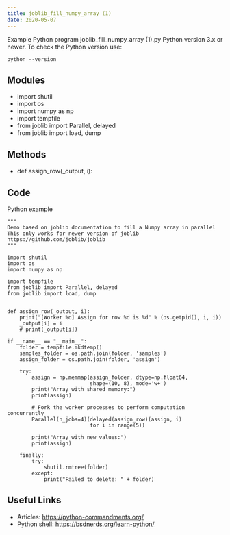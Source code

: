 ```yaml
---
title: joblib_fill_numpy_array (1)
date: 2020-05-07
---
```

Example Python program joblib_fill_numpy_array (1).py
Python version 3.x or newer.
To check the Python version use:

    python --version

## Modules

* import shutil
* import os
* import numpy as np
* import tempfile
* from joblib import Parallel, delayed
* from joblib import load, dump

## Methods

* def assign_row(_output, i):

## Code

Python example

    """
    Demo based on joblib documentation to fill a Numpy array in parallel
    This only works for newer version of joblib https://github.com/joblib/joblib
    """
    
    import shutil
    import os
    import numpy as np
    
    import tempfile
    from joblib import Parallel, delayed
    from joblib import load, dump
    
    
    def assign_row(_output, i):
        print("[Worker %d] Assign for row %d is %d" % (os.getpid(), i, i))
        _output[i] = i
        # print(_output[i])
    
    if __name__ == "__main__":
        folder = tempfile.mkdtemp()
        samples_folder = os.path.join(folder, 'samples')
        assign_folder = os.path.join(folder, 'assign')
    
        try:
            assign = np.memmap(assign_folder, dtype=np.float64,
                               shape=(10, 8), mode='w+')
            print("Array with shared memory:")
            print(assign)
    
            # Fork the worker processes to perform computation concurrently
            Parallel(n_jobs=4)(delayed(assign_row)(assign, i)
                               for i in range(5))
    
            print("Array with new values:")
            print(assign)
    
        finally:
            try:
                shutil.rmtree(folder)
            except:
                print("Failed to delete: " + folder)
    

## Useful Links

- Articles: https://python-commandments.org/
- Python shell: https://bsdnerds.org/learn-python/
